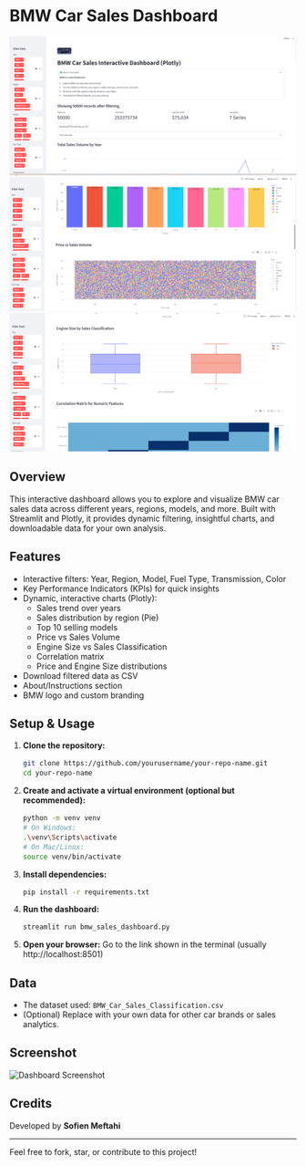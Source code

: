 # BMW Car Sales Dashboard

![Dashboard Screenshot](dashboard.png)
![Dashboard Screenshot](dashboards.png)
![Dashboard Screenshot](dashboard_scr.png)

## Overview
This interactive dashboard allows you to explore and visualize BMW car sales data across different years, regions, models, and more. Built with Streamlit and Plotly, it provides dynamic filtering, insightful charts, and downloadable data for your own analysis.

## Features
- Interactive filters: Year, Region, Model, Fuel Type, Transmission, Color
- Key Performance Indicators (KPIs) for quick insights
- Dynamic, interactive charts (Plotly):
  - Sales trend over years
  - Sales distribution by region (Pie)
  - Top 10 selling models
  - Price vs Sales Volume
  - Engine Size vs Sales Classification
  - Correlation matrix
  - Price and Engine Size distributions
- Download filtered data as CSV
- About/Instructions section
- BMW logo and custom branding

## Setup & Usage
1. **Clone the repository:**
   ```bash
   git clone https://github.com/yourusername/your-repo-name.git
   cd your-repo-name
   ```
2. **Create and activate a virtual environment (optional but recommended):**
   ```bash
   python -m venv venv
   # On Windows:
   .\venv\Scripts\activate
   # On Mac/Linux:
   source venv/bin/activate
   ```
3. **Install dependencies:**
   ```bash
   pip install -r requirements.txt
   ```
4. **Run the dashboard:**
   ```bash
   streamlit run bmw_sales_dashboard.py
   ```
5. **Open your browser:**
   Go to the link shown in the terminal (usually http://localhost:8501)

## Data
- The dataset used: `BMW_Car_Sales_Classification.csv`
- (Optional) Replace with your own data for other car brands or sales analytics.

## Screenshot
![Dashboard Screenshot](dashboard_screenshot.png)

## Credits
Developed by **Sofien Meftahi**

---
Feel free to fork, star, or contribute to this project! 